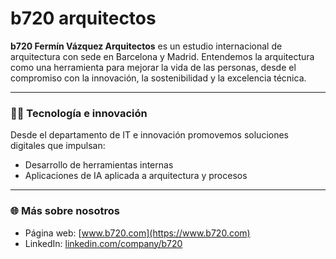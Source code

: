 # b720 arquitectos

**b720 Fermín Vázquez Arquitectos** es un estudio internacional de arquitectura con sede en Barcelona y Madrid. Entendemos la arquitectura como una herramienta para mejorar la vida de las personas, desde el compromiso con la innovación, la sostenibilidad y la excelencia técnica.

---

### 👨‍💻 Tecnología e innovación

Desde el departamento de IT e innovación promovemos soluciones digitales que impulsan:
- Desarrollo de herramientas internas
- Aplicaciones de IA aplicada a arquitectura y procesos

---

### 🌐 Más sobre nosotros
- Página web: [www.b720.com](https://www.b720.com)
- LinkedIn: [linkedin.com/company/b720](https://www.linkedin.com/company/b720)
